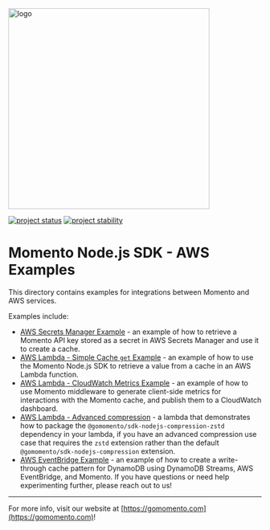 <img src="https://docs.momentohq.com/img/momento-logo-forest.svg" alt="logo" width="400"/>

[![project status](https://momentohq.github.io/standards-and-practices/badges/project-status-official.svg)](https://github.com/momentohq/standards-and-practices/blob/main/docs/momento-on-github.md)
[![project stability](https://momentohq.github.io/standards-and-practices/badges/project-stability-stable.svg)](https://github.com/momentohq/standards-and-practices/blob/main/docs/momento-on-github.md)


# Momento Node.js SDK - AWS Examples

This directory contains examples for integrations between Momento and AWS services.

Examples include:

- [AWS Secrets Manager Example](./secrets-manager) - an example of how to retrieve a Momento API key stored as a secret in AWS Secrets Manager and use it to create a cache.
- [AWS Lambda - Simple Cache `get` Example](./lambda-examples/simple-get) - an example of how to use the Momento Node.js SDK to retrieve a value from a cache in an AWS Lambda function.
- [AWS Lambda - CloudWatch Metrics Example](./lambda-examples/cloudwatch-metrics) - an example of how to use Momento middleware to generate client-side metrics for interactions with the Momento cache, and publish them to a CloudWatch dashboard.
- [AWS Lambda - Advanced compression](./lambda-examples/advanced-compression) - a lambda that demonstrates how to package the `@gomomento/sdk-nodejs-compression-zstd` dependency in your lambda, if you have an advanced compression use case that requires the `zstd` extension rather than the default `@gomomento/sdk-nodejs-compression` extension.
- [AWS EventBridge Example](./eventbridge/webapp) - an example of how to create a write-through cache pattern for DynamoDB using DynamoDB Streams, AWS EventBridge, and Momento.
If you have questions or need help experimenting further, please reach out to us!

----------------------------------------------------------------------------------------
For more info, visit our website at [https://gomomento.com](https://gomomento.com)!
